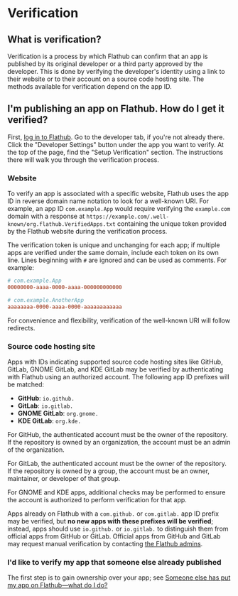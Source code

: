 # Verification

## What is verification?

Verification is a process by which Flathub can confirm that an app is published by its original developer or a third party approved by the developer. This is done by verifying the developer's identity using a link to their website or to their account on a source code hosting site. The methods available for verification depend on the app ID.

## I'm publishing an app on Flathub. How do I get it verified?

First, [log in to Flathub](https://www.flathub.org/login). Go to the developer tab, if you're not already there. Click the "Developer Settings" button under the app you want to verify. At the top of the page, find the "Setup Verification" section. The instructions there will walk you through the verification process.

### Website

To verify an app is associated with a specific website, Flathub uses the app ID in reverse domain name notation to look for a well-known URI. For example, an app ID `com.example.App` would require verifying the `example.com` domain with a response at `https://example.com/.well-known/org.flathub.VerifiedApps.txt` containing the unique token provided by the Flathub website during the verification process.

The verification token is unique and unchanging for each app; if multiple apps are verified under the same domain, include each token on its own line. Lines beginning with `#` are ignored and can be used as comments. For example:

```ini
# com.example.App
00000000-aaaa-0000-aaaa-000000000000

# com.example.AnotherApp
aaaaaaaa-0000-aaaa-0000-aaaaaaaaaaaa
```

For convenience and flexibility, verification of the well-known URI will follow redirects.

### Source code hosting site

Apps with IDs indicating supported source code hosting sites like GitHub, GitLab, GNOME GitLab, and KDE GitLab may be verified by authenticating with Flathub using an authorized account. The following app ID prefixes will be matched:
  
  - **GitHub**: `io.github.`
  - **GitLab**: `io.gitlab.`
  - **GNOME GitLab**: `org.gnome.`
  - **KDE GitLab**: `org.kde.`

For GitHub, the authenticated account must be the owner of the repository. If the repository is owned by an organization, the account must be an admin of the organization.

For GitLab, the authenticated account must be the owner of the repository. If the repository is owned by a group, the account must be an owner, maintainer, or developer of that group.

For GNOME and KDE apps, additional checks may be performed to ensure the account is authorized to perform verification for that app.

Apps already on Flathub with a `com.github.` or `com.gitlab.` app ID prefix may be verified, but **no new apps with these prefixes will be verified**; instead, apps should use `io.github.` or `io.gitlab.` to distinguish them from official apps from GitHub or GitLab. Official apps from GitHub and GitLab may request manual verification by contacting [the Flathub admins](mailto:flathub@lists.freedesktop.org).

### I'd like to verify my app that someone else already published

The first step is to gain ownership over your app; see [Someone else has put my app on Flathub—what do I do?](/docs/for-app-authors/submission#someone-else-has-put-my-app-on-flathubwhat-do-i-do)
